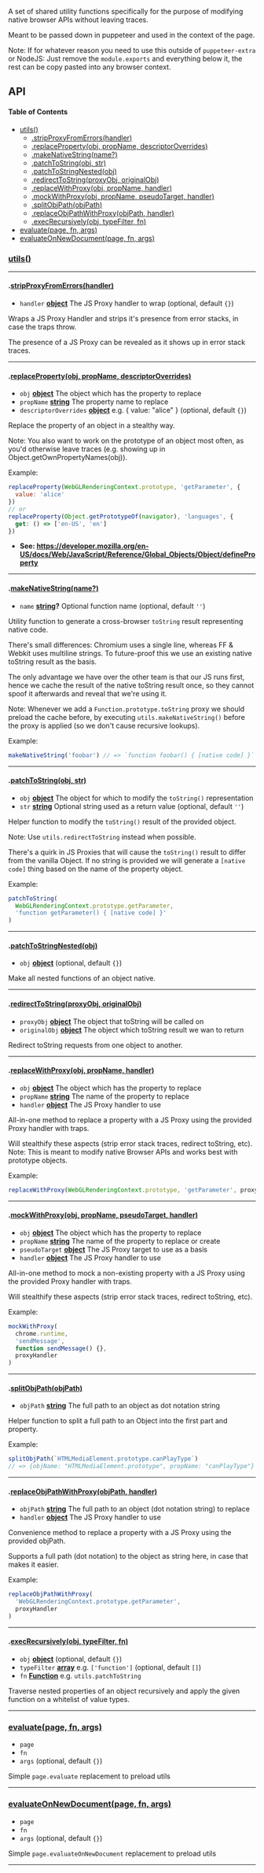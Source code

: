 A set of shared utility functions specifically for the purpose of modifying native browser APIs without leaving traces.

Meant to be passed down in puppeteer and used in the context of the page.

Note: If for whatever reason you need to use this outside of `puppeteer-extra` or NodeJS:
Just remove the `module.exports` and everything below it, the rest can be copy pasted into any browser context.

## API

<!-- Generated by documentation.js. Update this documentation by updating the source code. -->

#### Table of Contents

- [utils()](#utils)
  - [.stripProxyFromErrors(handler)](#stripproxyfromerrorshandler)
  - [.replaceProperty(obj, propName, descriptorOverrides)](#replacepropertyobj-propname-descriptoroverrides)
  - [.makeNativeString(name?)](#makenativestringname)
  - [.patchToString(obj, str)](#patchtostringobj-str)
  - [.patchToStringNested(obj)](#patchtostringnestedobj)
  - [.redirectToString(proxyObj, originalObj)](#redirecttostringproxyobj-originalobj)
  - [.replaceWithProxy(obj, propName, handler)](#replacewithproxyobj-propname-handler)
  - [.mockWithProxy(obj, propName, pseudoTarget, handler)](#mockwithproxyobj-propname-pseudotarget-handler)
  - [.splitObjPath(objPath)](#splitobjpathobjpath)
  - [.replaceObjPathWithProxy(objPath, handler)](#replaceobjpathwithproxyobjpath-handler)
  - [.execRecursively(obj, typeFilter, fn)](#execrecursivelyobj-typefilter-fn)
- [evaluate(page, fn, args)](#evaluatepage-fn-args)
- [evaluateOnNewDocument(page, fn, args)](#evaluateonnewdocumentpage-fn-args)

### [utils()](https://github.com/berstend/puppeteer-extra/blob/c50c865610d6ac89f632d48e15cf8e0df8e3ffc3/packages/puppeteer-extra-plugin-stealth/evasions/_utils/index.js#L395-L397)

---

#### .[stripProxyFromErrors(handler)](https://github.com/berstend/puppeteer-extra/blob/c50c865610d6ac89f632d48e15cf8e0df8e3ffc3/packages/puppeteer-extra-plugin-stealth/evasions/_utils/index.js#L20-L81)

- `handler` **[object](https://developer.mozilla.org/docs/Web/JavaScript/Reference/Global_Objects/Object)** The JS Proxy handler to wrap (optional, default `{}`)

Wraps a JS Proxy Handler and strips it's presence from error stacks, in case the traps throw.

The presence of a JS Proxy can be revealed as it shows up in error stack traces.

---

#### .[replaceProperty(obj, propName, descriptorOverrides)](https://github.com/berstend/puppeteer-extra/blob/c50c865610d6ac89f632d48e15cf8e0df8e3ffc3/packages/puppeteer-extra-plugin-stealth/evasions/_utils/index.js#L100-L107)

- `obj` **[object](https://developer.mozilla.org/docs/Web/JavaScript/Reference/Global_Objects/Object)** The object which has the property to replace
- `propName` **[string](https://developer.mozilla.org/docs/Web/JavaScript/Reference/Global_Objects/String)** The property name to replace
- `descriptorOverrides` **[object](https://developer.mozilla.org/docs/Web/JavaScript/Reference/Global_Objects/Object)** e.g. { value: "alice" } (optional, default `{}`)

Replace the property of an object in a stealthy way.

Note: You also want to work on the prototype of an object most often,
as you'd otherwise leave traces (e.g. showing up in Object.getOwnPropertyNames(obj)).

Example:

```javascript
replaceProperty(WebGLRenderingContext.prototype, 'getParameter', {
  value: 'alice'
})
// or
replaceProperty(Object.getPrototypeOf(navigator), 'languages', {
  get: () => ['en-US', 'en']
})
```

- **See: <https://developer.mozilla.org/en-US/docs/Web/JavaScript/Reference/Global_Objects/Object/defineProperty>**

---

#### .[makeNativeString(name?)](https://github.com/berstend/puppeteer-extra/blob/c50c865610d6ac89f632d48e15cf8e0df8e3ffc3/packages/puppeteer-extra-plugin-stealth/evasions/_utils/index.js#L126-L132)

- `name` **[string](https://developer.mozilla.org/docs/Web/JavaScript/Reference/Global_Objects/String)?** Optional function name (optional, default `''`)

Utility function to generate a cross-browser `toString` result representing native code.

There's small differences: Chromium uses a single line, whereas FF & Webkit uses multiline strings.
To future-proof this we use an existing native toString result as the basis.

The only advantage we have over the other team is that our JS runs first, hence we cache the result
of the native toString result once, so they cannot spoof it afterwards and reveal that we're using it.

Note: Whenever we add a `Function.prototype.toString` proxy we should preload the cache before,
by executing `utils.makeNativeString()` before the proxy is applied (so we don't cause recursive lookups).

Example:

```javascript
makeNativeString('foobar') // => `function foobar() { [native code] }`
```

---

#### .[patchToString(obj, str)](https://github.com/berstend/puppeteer-extra/blob/c50c865610d6ac89f632d48e15cf8e0df8e3ffc3/packages/puppeteer-extra-plugin-stealth/evasions/_utils/index.js#L148-L177)

- `obj` **[object](https://developer.mozilla.org/docs/Web/JavaScript/Reference/Global_Objects/Object)** The object for which to modify the `toString()` representation
- `str` **[string](https://developer.mozilla.org/docs/Web/JavaScript/Reference/Global_Objects/String)** Optional string used as a return value (optional, default `''`)

Helper function to modify the `toString()` result of the provided object.

Note: Use `utils.redirectToString` instead when possible.

There's a quirk in JS Proxies that will cause the `toString()` result to differ from the vanilla Object.
If no string is provided we will generate a `[native code]` thing based on the name of the property object.

Example:

```javascript
patchToString(
  WebGLRenderingContext.prototype.getParameter,
  'function getParameter() { [native code] }'
)
```

---

#### .[patchToStringNested(obj)](https://github.com/berstend/puppeteer-extra/blob/c50c865610d6ac89f632d48e15cf8e0df8e3ffc3/packages/puppeteer-extra-plugin-stealth/evasions/_utils/index.js#L184-L186)

- `obj` **[object](https://developer.mozilla.org/docs/Web/JavaScript/Reference/Global_Objects/Object)** (optional, default `{}`)

Make all nested functions of an object native.

---

#### .[redirectToString(proxyObj, originalObj)](https://github.com/berstend/puppeteer-extra/blob/c50c865610d6ac89f632d48e15cf8e0df8e3ffc3/packages/puppeteer-extra-plugin-stealth/evasions/_utils/index.js#L194-L231)

- `proxyObj` **[object](https://developer.mozilla.org/docs/Web/JavaScript/Reference/Global_Objects/Object)** The object that toString will be called on
- `originalObj` **[object](https://developer.mozilla.org/docs/Web/JavaScript/Reference/Global_Objects/Object)** The object which toString result we wan to return

Redirect toString requests from one object to another.

---

#### .[replaceWithProxy(obj, propName, handler)](https://github.com/berstend/puppeteer-extra/blob/c50c865610d6ac89f632d48e15cf8e0df8e3ffc3/packages/puppeteer-extra-plugin-stealth/evasions/_utils/index.js#L246-L254)

- `obj` **[object](https://developer.mozilla.org/docs/Web/JavaScript/Reference/Global_Objects/Object)** The object which has the property to replace
- `propName` **[string](https://developer.mozilla.org/docs/Web/JavaScript/Reference/Global_Objects/String)** The name of the property to replace
- `handler` **[object](https://developer.mozilla.org/docs/Web/JavaScript/Reference/Global_Objects/Object)** The JS Proxy handler to use

All-in-one method to replace a property with a JS Proxy using the provided Proxy handler with traps.

Will stealthify these aspects (strip error stack traces, redirect toString, etc).
Note: This is meant to modify native Browser APIs and works best with prototype objects.

Example:

```javascript
replaceWithProxy(WebGLRenderingContext.prototype, 'getParameter', proxyHandler)
```

---

#### .[mockWithProxy(obj, propName, pseudoTarget, handler)](https://github.com/berstend/puppeteer-extra/blob/c50c865610d6ac89f632d48e15cf8e0df8e3ffc3/packages/puppeteer-extra-plugin-stealth/evasions/_utils/index.js#L269-L276)

- `obj` **[object](https://developer.mozilla.org/docs/Web/JavaScript/Reference/Global_Objects/Object)** The object which has the property to replace
- `propName` **[string](https://developer.mozilla.org/docs/Web/JavaScript/Reference/Global_Objects/String)** The name of the property to replace or create
- `pseudoTarget` **[object](https://developer.mozilla.org/docs/Web/JavaScript/Reference/Global_Objects/Object)** The JS Proxy target to use as a basis
- `handler` **[object](https://developer.mozilla.org/docs/Web/JavaScript/Reference/Global_Objects/Object)** The JS Proxy handler to use

All-in-one method to mock a non-existing property with a JS Proxy using the provided Proxy handler with traps.

Will stealthify these aspects (strip error stack traces, redirect toString, etc).

Example:

```javascript
mockWithProxy(
  chrome.runtime,
  'sendMessage',
  function sendMessage() {},
  proxyHandler
)
```

---

#### .[splitObjPath(objPath)](https://github.com/berstend/puppeteer-extra/blob/c50c865610d6ac89f632d48e15cf8e0df8e3ffc3/packages/puppeteer-extra-plugin-stealth/evasions/_utils/index.js#L287-L295)

- `objPath` **[string](https://developer.mozilla.org/docs/Web/JavaScript/Reference/Global_Objects/String)** The full path to an object as dot notation string

Helper function to split a full path to an Object into the first part and property.

Example:

```javascript
splitObjPath(`HTMLMediaElement.prototype.canPlayType`)
// => {objName: "HTMLMediaElement.prototype", propName: "canPlayType"}
```

---

#### .[replaceObjPathWithProxy(objPath, handler)](https://github.com/berstend/puppeteer-extra/blob/c50c865610d6ac89f632d48e15cf8e0df8e3ffc3/packages/puppeteer-extra-plugin-stealth/evasions/_utils/index.js#L308-L312)

- `objPath` **[string](https://developer.mozilla.org/docs/Web/JavaScript/Reference/Global_Objects/String)** The full path to an object (dot notation string) to replace
- `handler` **[object](https://developer.mozilla.org/docs/Web/JavaScript/Reference/Global_Objects/Object)** The JS Proxy handler to use

Convenience method to replace a property with a JS Proxy using the provided objPath.

Supports a full path (dot notation) to the object as string here, in case that makes it easier.

Example:

```javascript
replaceObjPathWithProxy(
  'WebGLRenderingContext.prototype.getParameter',
  proxyHandler
)
```

---

#### .[execRecursively(obj, typeFilter, fn)](https://github.com/berstend/puppeteer-extra/blob/c50c865610d6ac89f632d48e15cf8e0df8e3ffc3/packages/puppeteer-extra-plugin-stealth/evasions/_utils/index.js#L321-L338)

- `obj` **[object](https://developer.mozilla.org/docs/Web/JavaScript/Reference/Global_Objects/Object)** (optional, default `{}`)
- `typeFilter` **[array](https://developer.mozilla.org/docs/Web/JavaScript/Reference/Global_Objects/Array)** e.g. `['function']` (optional, default `[]`)
- `fn` **[Function](https://developer.mozilla.org/docs/Web/JavaScript/Reference/Statements/function)** e.g. `utils.patchToString`

Traverse nested properties of an object recursively and apply the given function on a whitelist of value types.

---

### [evaluate(page, fn, args)](https://github.com/berstend/puppeteer-extra/blob/c50c865610d6ac89f632d48e15cf8e0df8e3ffc3/packages/puppeteer-extra-plugin-stealth/evasions/_utils/index.js#L376-L386)

- `page`
- `fn`
- `args` (optional, default `{}`)

Simple `page.evaluate` replacement to preload utils

---

### [evaluateOnNewDocument(page, fn, args)](https://github.com/berstend/puppeteer-extra/blob/c50c865610d6ac89f632d48e15cf8e0df8e3ffc3/packages/puppeteer-extra-plugin-stealth/evasions/_utils/index.js#L391-L402)

- `page`
- `fn`
- `args` (optional, default `{}`)

Simple `page.evaluateOnNewDocument` replacement to preload utils

---
